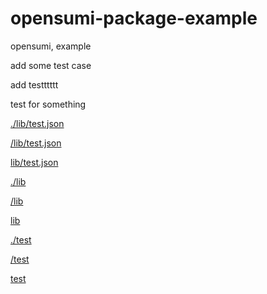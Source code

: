 # opensumi-package-example
opensumi, example


add some test case

add testttttt


test  for something

[./lib/test.json](./lib/test.json)

[/lib/test.json](/lib/test.json)

[lib/test.json](lib/test.json)

[./lib](./lib)

[/lib](/lib)

[lib](lib)


[./test](./test)

[/test](/test)

[test](test)